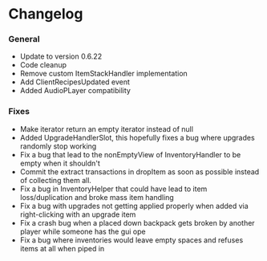 # Changelog

### General
- Update to version 0.6.22
- Code cleanup
- Remove custom ItemStackHandler implementation
- Add ClientRecipesUpdated event
- Added AudioPLayer compatibility

### Fixes
- Make iterator return an empty iterator instead of null
- Added UpgradeHandlerSlot, this hopefully fixes a bug where upgrades randomly stop working
- Fix a bug that lead to the nonEmptyView of InventoryHandler to be empty when it shouldn't
- Commit the extract transactions in dropItem as soon as possible instead of collecting them all.
- Fix a bug in InventoryHelper that could have lead to item loss/duplication and broke mass item handling
- Fix a bug with upgrades not getting applied properly when added via right-clicking with an upgrade item
- Fix a crash bug when a placed down backpack gets broken by another player while someone has the gui ope
- Fix a bug where inventories would leave empty spaces and refuses items at all when piped in